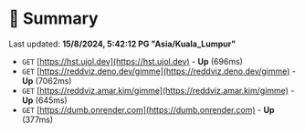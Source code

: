 # 📖 Summary
Last updated: **15/8/2024, 5:42:12 PG "Asia/Kuala_Lumpur"**

- `GET` [https://hst.ujol.dev](https://hst.ujol.dev) - **Up** (696ms)
- `GET` [https://reddviz.deno.dev/gimme](https://reddviz.deno.dev/gimme) - **Up** (7062ms)
- `GET` [https://reddviz.amar.kim/gimme](https://reddviz.amar.kim/gimme) - **Up** (645ms)
- `GET` [https://dumb.onrender.com](https://dumb.onrender.com) - **Up** (377ms)
